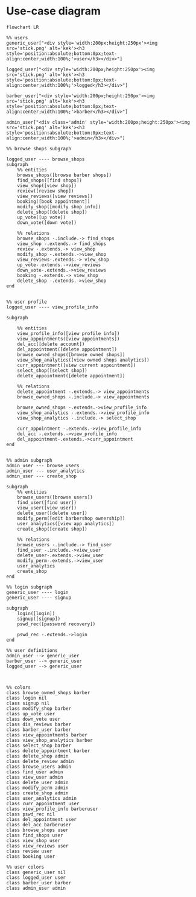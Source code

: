 <style>
	.barber *, .user *, .admin *,  .barberuser *, .adminuser *, .adminbarber *,  .nil *{
		fill : none !important;
		stroke : none !important;
		background-size: 100% 100%;
		background-repeat: no-repeat;
		border-radius : 0.7rem;
	}

	.nil *{
		background-color : white;	
	}

	.barber * {
		background-color : #bbf7d0;		
	}

	.user *{
		background-color : #7dd3fc;		
	}

	.admin *{
		background-color : #fca5a5;		
	}

	.barberuser *{
		background-image: linear-gradient(90deg, #bbf7d0 50%, #bbf7d0 50%, #7dd3fc 50%, #7dd3fc 50%); 
	}

	.adminuser *{
		background-image: linear-gradient(90deg, #bbf7d0 33.33%, #fca5a5 33.33%, #fca5a5 66.66%, #7dd3fc 66.66%); 
	}

	.adminbarber *{
		background-image: linear-gradient(90deg, #bbf7d0 50%, #bbf7d0 50%, #fca5a5 50%, #fca5a5 50%); 
	}

	.nodeLabel, .edgeLabel{
		font-size: 3rem !important;
	}

	.nodeLabel{
		padding: 10px 10px;
	}


</style>

# Use-case diagram
```mermaid
flowchart LR

%% users
generic_user["<div style='width:200px;height:250px'><img src='stick.png' alt='kek'><h3 style='position:absolute;bottom:0px;text-align:center;width:100%;'>user</h3></div>"]

logged_user["<div style='width:200px;height:250px'><img src='stick.png' alt='kek'><h3 style='position:absolute;bottom:0px;text-align:center;width:100%;'>logged</h3></div>"]

barber_user["<div style='width:200px;height:250px'><img src='stick.png' alt='kek'><h3 style='position:absolute;bottom:0px;text-align:center;width:100%;'>barber</h3></div>"]

admin_user["<div class='admin' style='width:200px;height:250px'><img src='stick.png' alt='kek'><h3 style='position:absolute;bottom:0px;text-align:center;width:100%;'>admin</h3></div>"]

%% browse shops subgraph

logged_user ---- browse_shops
subgraph  
	%% entities
	browse_shops([browse barber shops])
	find_shops([find shops])
	view_shop([view shop])
	review([review shop])
	view_reviews([view reviews])
	booking([book appointment])
	modify_shop([modify shop info])
	delete_shop([delete shop])
	up_vote([up vote])
	down_vote([down vote])

	%% relations
	browse_shops -.include.-> find_shops
	view_shop -.extends.-> find_shops
	review -.extends.-> view_shop
	modify_shop -.extends.->view_shop
	view_reviews-.extends.-> view_shop
	up_vote-.extends.->view_reviews
	down_vote-.extends.->view_reviews
	booking -.extends.-> view_shop
	delete_shop -.extends.->view_shop
end


%% user profile
logged_user ---- view_profile_info

subgraph  

	%% entities
	view_profile_info([view profile info])
	view_appointments([view appointments])
	del_acc([delete account])
	del_appointment([delete appointment])
	browse_owned_shops([browse owned shops])
	view_shop_analytics([view owned shops analytics])
	curr_appointment([view current appointment])
	select_shop([select shop])
	delete_appointment([delete appointment])

	%% relations
	delete_appointment -.extends.-> view_appointments
	browse_owned_shops -.include.-> view_appointments
	
	browse_owned_shops -.extends.->view_profile_info
	view_shop_analytics -.extends.->view_profile_info
	view_shop_analytics -.include.-> select_shop

	curr_appointment -.extends.->view_profile_info
	del_acc -.extends.->view_profile_info
	del_appointment-.extends.->curr_appointment
end


%% admin subgraph
admin_user --- browse_users
admin_user --- user_analytics
admin_user --- create_shop

subgraph  
	%% entities
	browse_users([browse users])
	find_user([find user])
	view_user([view user])
	delete_user([delete user])
	modify_perm([edit barbershop ownership])
	user_analytics([view app analytics])
	create_shop([create shop])

	%% relations
	browse_users -.include.-> find_user
	find_user -.include.->view_user
	delete_user-.extends.->view_user
	modify_perm-.extends.->view_user
	user_analytics
	create_shop
end

%% login subgraph
generic_user ---- login
generic_user ---- signup

subgraph  
	login([login])
	signup([signup])
	pswd_rec([password recovery])

	pswd_rec -.extends.->login
end

%% user definitions
admin_user --> generic_user
barber_user --> generic_user
logged_user --> generic_user



%% colors
class browse_owned_shops barber
class login nil
class signup nil
class modify_shop barber
class up_vote user
class down_vote user
class dis_reviews barber
class barber_user barber
class view_appointments barber
class view_shop_analytics barber
class select_shop barber
class delete_appointment barber
class delete_shop admin
class delete_review admin
class browse_users admin
class find_user admin
class view_user admin
class delete_user admin
class modify_perm admin
class create_shop admin
class user_analytics admin
class curr_appointment user
class view_profile_info barberuser
class pswd_rec nil
class del_appointment user
class del_acc barberuser
class browse_shops user
class find_shops user
class view_shop user
class view_reviews user
class review user
class booking user

%% user colors
class generic_user nil
class logged_user user
class barber_user barber
class admin_user admin

```
